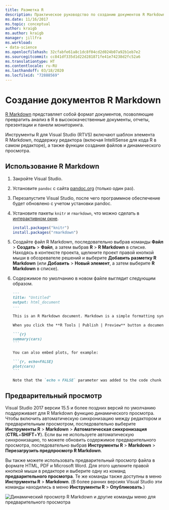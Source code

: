 ```yaml
---
title: Разметка R
description: Практическое руководство по созданию документов R Markdown в Visual Studio и составлению качественных отчетов, презентаций и панелей мониторинга.
ms.date: 11/16/2017
ms.topic: conceptual
author: kraigb
ms.author: kraigb
manager: jillfra
ms.workload:
- data-science
ms.openlocfilehash: 32cfabfe61a8c1dc8f04cd2d024b07a92b1eb7e2
ms.sourcegitcommit: cc841df335d1d22d281871fe41e74238d2fc52a6
ms.translationtype: HT
ms.contentlocale: ru-RU
ms.lasthandoff: 03/18/2020
ms.locfileid: "72888569"
---
```

# <a name="create-r-markdown-documents"></a>Создание документов R Markdown

[R Markdown](https://rmarkdown.rstudio.com/) представляет собой формат документов, позволяющие превратить анализ в R в высококачественные документы, отчеты, презентации и панели мониторинга.

Инструменты R для Visual Studio (RTVS) включают шаблон элемента R Markdown, поддержку редактора (включая IntelliSense для кода R в самом редакторе), а также функции создания файлов и динамического просмотра.

## <a name="using-r-markdown"></a>Использование R Markdown

1. Закройте Visual Studio.
1. Установите `pandoc` с сайта [pandoc.org](https://pandoc.org/installing.html) (только один раз).
1. Перезапустите Visual Studio, после чего программное обеспечение будет обновлено с учетом установки pandoc.
1. Установите пакеты `knitr` и `rmarkdown`, что можно сделать в [интерактивном окне](interactive-repl-for-r-in-visual-studio.md).

    ```R
    install.packages("knitr")
    install.packages("rmarkdown")

    ```

1. Создайте файл R Markdown, последовательно выбрав команды **Файл** > **Создать** > **Файл**, а затем выбрав **R** > **R Markdown** в списке. Находясь в контексте проекта, щелкните проект правой кнопкой мыши в обозревателе решений и выберите **Добавить разметку R Markdown** (или **Добавить** > **Новый элемент**, а затем выберите **R Markdown** в списке).

1. Содержимое по умолчанию в новом файле выглядит следующим образом.

    ~~~markdown
    ---
    title: "Untitled"
    output: html_document
    ---

    This is an R Markdown document. Markdown is a simple formatting syntax for authoring HTML, PDF, and Microsoft Word documents. For more details on using R Markdown see <http://rmarkdown.rstudio.com>.

    When you click the **R Tools | Publish | Preview** button a document will be generated that includes both content as well as the output of any embedded R code chunks within the document. You can embed an R code chunk like this:

    ```{r}
    summary(cars)
    ```

    You can also embed plots, for example:

    ```{r, echo=FALSE}
    plot(cars)
    ```

    Note that the `echo = FALSE` parameter was added to the code chunk to prevent printing of the R code that generated the plot.

    ~~~

## <a name="previews"></a>Предварительный просмотр

Visual Studio 2017 версии 15.5 и более поздних версий по умолчанию поддерживает для R Markdown функцию динамического просмотра. Чтобы включить автоматическую синхронизацию между редактором и предварительным просмотром, последовательно выберите **Инструменты R** > **Markdown** > **Автоматическая синхронизация** (**CTRL**+**SHIFT**+**Y**). Если вы не используете автоматическую синхронизацию, то можете обновить содержимое предварительного просмотра, последовательно выбрав **Инструменты R** > **Markdown** > **Перезагрузить предпросмотр R Markdown**.

Вы также можете использовать предварительный просмотр файла в формате HTML, PDF и Microsoft Word. Для этого щелкните правой кнопкой мыши в редакторе и выберите одну из команд **предварительного просмотра**. Те же команды также доступны в меню **Инструменты R** > **Markdown**. (В более ранних версиях Visual Studio эти команды находились в меню **Инструменты R** > **Опубликовать**.)

![Динамический просмотр R Markdown и другие команды меню для предварительного просмотра](media/rmarkdown-live-preview.png)
